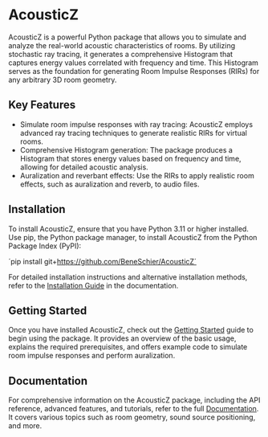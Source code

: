 # AcousticZ

AcousticZ is a powerful Python package that allows you to simulate and analyze the real-world acoustic characteristics of rooms. By utilizing stochastic ray tracing, it generates a comprehensive Histogram that captures energy values correlated with frequency and time. This Histogram serves as the foundation for generating Room Impulse Responses (RIRs) for any arbitrary 3D room geometry.

## Key Features

- Simulate room impulse responses with ray tracing: AcousticZ employs advanced ray tracing techniques to generate realistic RIRs for virtual rooms.
- Comprehensive Histogram generation: The package produces a Histogram that stores energy values based on frequency and time, allowing for detailed acoustic analysis.
- Auralization and reverbant effects: Use the RIRs to apply realistic room effects, such as auralization and reverb, to audio files.

## Installation

To install AcousticZ, ensure that you have Python 3.11 or higher installed. Use pip, the Python package manager, to install AcousticZ from the Python Package Index (PyPI):

´pip install git+https://github.com/BeneSchier/AcousticZ´


For detailed installation instructions and alternative installation methods, refer to the [Installation Guide](installation.html) in the documentation.

## Getting Started

Once you have installed AcousticZ, check out the [Getting Started](getting_started.html) guide to begin using the package. It provides an overview of the basic usage, explains the required prerequisites, and offers example code to simulate room impulse responses and perform auralization.

## Documentation

For comprehensive information on the AcousticZ package, including the API reference, advanced features, and tutorials, refer to the full [Documentation](documentation.html). It covers various topics such as room geometry, sound source positioning, and more.
